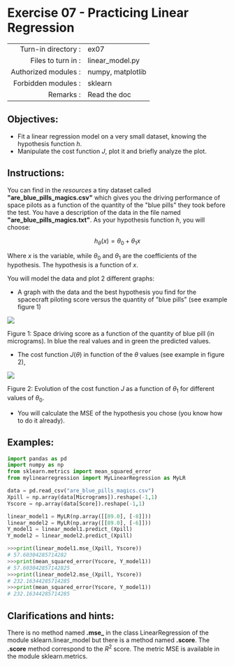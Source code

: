 # Exercise 07 - Practicing Linear Regression

|                         |                    |
| -----------------------:| ------------------ |
|   Turn-in directory :   |  ex07              |
|   Files to turn in :    |  linear\_model.py  |
|   Authorized modules :  |  numpy, matplotlib |
|   Forbidden modules :   |  sklearn           |
|   Remarks :             |  Read the doc      |

## Objectives: 
* Fit a linear regression model on a very small dataset, knowing the hypothesis function $h$.
* Manipulate the cost function $J$, plot it and briefly analyze the plot.


## Instructions:
You can find in the _resources_ a tiny dataset called __"are_blue_pills_magics.csv"__ which gives you the driving performance of space pilots as a function of the quantity of the "blue pills" they took before the test. You have a description of the data in the file named __"are_blue_pills_magics.txt"__.
As your hypothesis function $h$, you will choose:

$$
h_{\theta}(x) = \theta_0 + \theta_1x
$$

Where $x$ is the variable, while $\theta_0$ and $\theta_1$ are the coefficients of the hypothesis. The hypothesis is a function of $x$.

You will model the data and plot 2 different graphs:
* A graph with the data and the best hypothesis you find for the spacecraft piloting score versus the quantity of "blue pills" (see example figure 1)

<img src="../assets/ex04_score_vs_bluepills.png" />

Figure 1: Space driving score as a function of the quantity of blue pill (in micrograms). In blue the real values and in green the predicted values.

* The cost function $J(\theta)$ in function of the $\theta$ values (see example in figure 2),

<img src="../assets/ex04_J_vs_t1.png" />

Figure 2: Evolution of the cost function $J$ as a function of $\theta_1$ for different values of $\theta_0$.

* You will calculate the MSE of the hypothesis you chose (you know how to do it already).

## Examples:
```python
import pandas as pd
import numpy as np
from sklearn.metrics import mean_squared_error
from mylinearregression import MyLinearRegression as MyLR

data = pd.read_csv("are_blue_pills_magics.csv")
Xpill = np.array(data[Micrograms]).reshape(-1,1)
Yscore = np.array(data[Score]).reshape(-1,1)

linear_model1 = MyLR(np.array([[89.0], [-8]]))
linear_model2 = MyLR(np.array([[89.0], [-6]]))
Y_model1 = linear_model1.predict_(Xpill)
Y_model2 = linear_model2.predict_(Xpill)

>>>print(linear_model1.mse_(Xpill, Yscore))
# 57.60304285714282
>>>print(mean_squared_error(Yscore, Y_model1))
# 57.603042857142825
>>>print(linear_model2.mse_(Xpill, Yscore))
# 232.16344285714285
>>>print(mean_squared_error(Yscore, Y_model1))
# 232.16344285714285
```

## Clarifications and hints:
There is no method named __.mse\___ in the class LinearRegression of the module sklearn.linear_model but there is a method named __.score__. The __.score__ method correspond to the $R^2$ score. The metric MSE is available in the module sklearn.metrics.